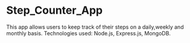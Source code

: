 # Step_Counter_App
This app allows users to keep track of their steps on a daily,weekly and monthly basis. Technologies used: Node.js, Express.js, MongoDB.
